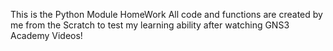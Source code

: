 This is the Python Module HomeWork
All code and functions are created by me from the Scratch to test my learning ability after watching GNS3 Academy Videos!

